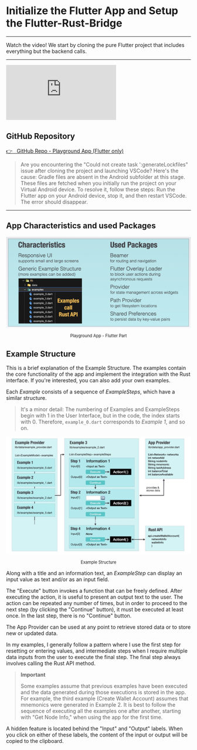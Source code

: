 # Initialize the Flutter App and Setup the Flutter-Rust-Bridge

---

Watch the video! We start by cloning the pure Flutter project that includes everything but the backend calls.

---

<iframe 
    class="video"  
    src="https://www.youtube.com/embed/y95zag8kJsA" 
    title="Building the Playground App - Starting the project" 
    frameborder="0" 
    allow="accelerometer; autoplay; clipboard-write; encrypted-media; gyroscope; picture-in-picture; web-share" 
    allowfullscreen>
</iframe>

## GitHub Repository

<a href="https://github.com/iota-for-flutter/playground_app" target="_blank">👉 &nbsp; GitHub Repo - Playground App (Flutter only)</a>

> Are you encountering the "Could not create task ':generateLockfiles" issue after cloning the project and launching VSCode? Here's the cause: Gradle files are absent in the Android subfolder at this stage. These files are fetched when you initially run the project on your Virtual Android device. To resolve it, follow these steps: Run the Flutter app on your Android device, stop it, and then restart VSCode. The error should disappear.

---

## App Characteristics and used Packages

<figure style="margin:0;"><img src="../assets/playground/playground-app.png" alt="Playground App - Flutter Part"><figcaption style="font-size: 0.8em;text-align:center;"><p>Playground App - Flutter Part</p></figcaption></figure>

## Example Structure

This is a brief explanation of the Example Structure. The examples contain the core functionality of the app and implement the integration with the Rust interface. If you're interested, you can also add your own examples.

Each _Example_ consists of a sequence of _ExampleSteps_, which have a similar structure.

> It's a minor detail: The numbering of Examples and ExampleSteps begin with 1 in the User Interface, but in the code, the index starts with 0. Therefore, `example_0.dart` corresponds to _Example 1_, and so on.

<figure style="margin:0;"><img src="../assets/playground/example-structure.jpg" alt="Example Structure"><figcaption style="font-size: 0.8em;text-align:center;"><p>Example Structure</p></figcaption></figure>

Along with a title and an information text, an _ExampleStep_ can display an input value as text and/or as an input field.

The "Execute" button invokes a function that can be freely defined. After executing the action, it is useful to present an output text to the user. The action can be repeated any number of times, but in order to proceed to the next step (by clicking the "Continue" button), it must be executed at least once. In the last step, there is no "Continue" button.

The App Provider can be used at any point to retrieve stored data or to store new or updated data.

In my examples, I generally follow a pattern where I use the first step for resetting or entering values, and intermediate steps when I require multiple data inputs from the user to execute the final step. The final step always involves calling the Rust API method.

> **Important**
>
> Some examples assume that previous examples have been executed and the data generated during those executions is stored in the app. For example, the third example (Create Wallet Account) assumes that mnemonics were generated in Example 2. It is best to follow the sequence of executing all the examples one after another, starting with "Get Node Info," when using the app for the first time.

A hidden feature is located behind the "Input" and "Output" labels. When you click on either of these labels, the content of the input or output will be copied to the clipboard.
